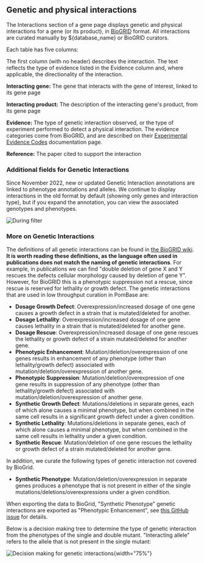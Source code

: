 ## Genetic and physical interactions

The Interactions section of a gene page displays genetic and physical
interactions for a gene (or its product), in
[BioGRID](http://thebiogrid.org/) format. All interactions are curated
manually by ${database_name} or BioGRID curators.

Each table has five columns:

The first column (with no header) describes the interaction. The text
reflects the type of evidence listed in the Evidence column and, where
applicable, the directionality of the interaction.

**Interacting gene:** The gene that interacts with the gene of
interest, linked to its gene page

**Interacting product:** The description of the interacting gene's
product, from its gene page

**Evidence:** The type of genetic interaction observed, or the type of
experiment performed to detect a physical interaction. The evidence
categories come from BioGRID, and are described on their [Experimental
Evidence Codes](http://wiki.thebiogrid.org/doku.php/experimental_systems)
documentation page.

**Reference:** The paper cited to support the interaction

### Additional fields for Genetic Interactions

Since November 2022, new or updated Genetic Interaction annotations are linked to phenotype annotations and alleles. We continue to display interactions in the old format by default (showing only genes and interaction type), but if you expand the annotation, you can view the associated genotypes and phenotypes.

![During filter](assets/newsfeed/gi-update-2.png)

### More on Genetic Interactions

The definitions of all genetic interactions can be found in [the BioGRID wiki](https://wiki.thebiogrid.org/doku.php/experimental_systems#genetic_interactions). **It is worth reading these definitions, as the language often used in publications does not match the naming of genetic interactions**. For example, in publications we can find "double deletion of gene X and Y rescues the defects cellular morphology caused by deletion of gene Y". However, for BioGRID this is a phenotypic suppression not a rescue, since rescue is reserved for lethality or growth defect. The genetic interactions that are used in low throughput curation in PomBase are:

* **Dosage Growth Defect**: Overexpression/increased dosage of one gene causes a growth defect in a strain that is mutated/deleted for another.
* **Dosage Lethality**: Overexpression/increased dosage of one gene causes lethality in a strain that is mutated/deleted for another gene.
* **Dosage Rescue**: Overexpression/increased dosage of one gene rescues the lethality or growth defect of a strain mutated/deleted for another gene.
* **Phenotypic Enhancement**: Mutation/deletion/overexpression of one genes results in enhancement of any phenotype (other than lethality/growth defect) associated with mutation/deletion/overexpression of another gene.
* **Phenotypic Suppression**: Mutation/deletion/overexpression of one gene results in suppression of any phenotype (other than lethality/growth defect) associated with mutation/deletion/overexpression of another gene.
* **Synthetic Growth Defect**:  Mutations/deletions in separate genes, each of which alone causes a minimal phenotype, but when combined in the same cell results in a significant growth defect under a given condition.
* **Synthetic Lethality**: Mutations/deletions in separate genes, each of which alone causes a minimal phenotype, but when combined in the same cell results in lethality under a given condition.
* **Synthetic Rescue**: Mutation/deletion of one gene rescues the lethality or growth defect of a strain mutated/deleted for another gene.

In addition, we curate the following types of genetic interaction not covered by BioGrid.

* **Synthetic Phenotype**: Mutation/deletion/overexpression in separate genes produces a phenotype that is not present in either of the single mutations/deletions/overexpressions under a given condition.

 When exporting the data to BioGrid, "Synthetic Phenotype" genetic interactions are exported as "Phenotypic Enhancement", see [this GitHub issue](https://github.com/pombase/curation/issues/3295) for details.

Below is a decision making tree to determine the type of genetic interaction from the phenotypes of the single and double mutant. "Interacting allele" refers to the allele that is not present in the single mutant:

![Decision making for genetic interactions](assets/gi_constrains_website.svg){width="75%"}

<!-- Mermaid code for this graph. The svg can be generated in the website https://mermaid-js.github.io/mermaid-live-editor/

You have to go to "Config" and change the theme to "light".

```mermaid
flowchart TD;
    A[Is the double<br>mutant lethal?<br>];
    A ==>|Yes| C{{The single allele <br> must be viable}};
    C ==> C2[Is the interacting<br>allele overexpressed?];
    C2 ==>|Yes| C2.1((Dosage<br>Lethality));
    C2 ==>|No| C2.2((Synthetic<br>Lethality));
    A ==>|No| D[Is the single<br>mutant lethal?];
    D ==>|Yes| E{{The double mutant <br> must be viable.}};
    E ==> E2[Is the interacting<br>allele overexpressed?];
    E2 ==>|Yes| E2.1((Dosage<br>Rescue));
    E2 ==>|No| E2.2((Synthetic<br>Rescue));
    D ==>|No| G[Is one of the<br>phenotypes a cell<br> population growth<br>phenotype?];
    G ==>|Yes| H{{The other phenotype<br> should be a population <br> growth phenotype too}};
    H ==>H2[Is the interacting<br>allele overexpressed?];
    H2 ==>|Yes| H2.1[Double mutant is <br>worse than single?];
        H2.1 ==>|Yes| H2.1.1((Dosage<br>Growth<br>Defect));
        H2.1 ==>|No| H2.1.2((Dosage<br>Rescue));
    H2 ==>|No| H2.2[Double mutant is <br>worse than single?];
        H2.2 ==>|Yes| H2.2.1((Synthetic<br>Growth<br>Defect));
        H2.2 ==>|No| H2.2.2((Synthetic<br>Rescue));
    G ==>|No| GG[Do any of the<br> single alleles<br>have the phenotype?]
    GG ==>|Yes| I[Double mutant is <br>worse than single?];
    I ==>|Yes| J((Phenotypic<br>Enhancement));
    I ==>|No| K((Phenotypic<br>Suppression));
    GG ==>|No| L((Synthetic<br>Phenotype))
``` -->
